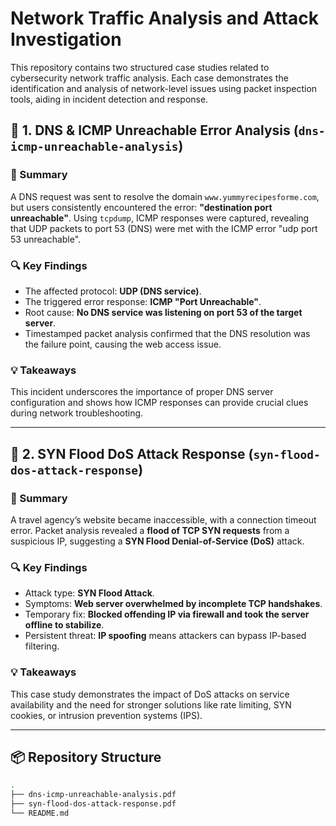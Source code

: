 # Network Traffic Analysis and Attack Investigation

This repository contains two structured case studies related to cybersecurity network traffic analysis. Each case demonstrates the identification and analysis of network-level issues using packet inspection tools, aiding in incident detection and response.

## 📁 1. DNS & ICMP Unreachable Error Analysis (`dns-icmp-unreachable-analysis`)

### 🧠 Summary
A DNS request was sent to resolve the domain `www.yummyrecipesforme.com`, but users consistently encountered the error: **"destination port unreachable"**. Using `tcpdump`, ICMP responses were captured, revealing that UDP packets to port 53 (DNS) were met with the ICMP error "udp port 53 unreachable".

### 🔍 Key Findings
- The affected protocol: **UDP (DNS service)**.
- The triggered error response: **ICMP "Port Unreachable"**.
- Root cause: **No DNS service was listening on port 53 of the target server**.
- Timestamped packet analysis confirmed that the DNS resolution was the failure point, causing the web access issue.

### 💡 Takeaways
This incident underscores the importance of proper DNS server configuration and shows how ICMP responses can provide crucial clues during network troubleshooting.

---

## 📁 2. SYN Flood DoS Attack Response (`syn-flood-dos-attack-response`)

### 🧠 Summary
A travel agency’s website became inaccessible, with a connection timeout error. Packet analysis revealed a **flood of TCP SYN requests** from a suspicious IP, suggesting a **SYN Flood Denial-of-Service (DoS)** attack.

### 🔍 Key Findings
- Attack type: **SYN Flood Attack**.
- Symptoms: **Web server overwhelmed by incomplete TCP handshakes**.
- Temporary fix: **Blocked offending IP via firewall and took the server offline to stabilize**.
- Persistent threat: **IP spoofing** means attackers can bypass IP-based filtering.

### 💡 Takeaways
This case study demonstrates the impact of DoS attacks on service availability and the need for stronger solutions like rate limiting, SYN cookies, or intrusion prevention systems (IPS).

---

## 📦 Repository Structure

```bash
.
├── dns-icmp-unreachable-analysis.pdf
├── syn-flood-dos-attack-response.pdf
└── README.md
